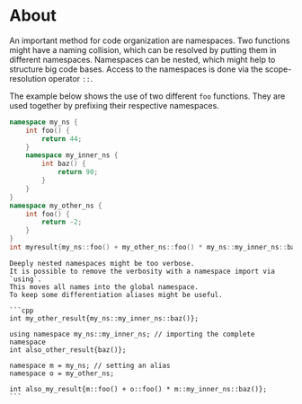 # About

An important method for code organization are namespaces.
Two functions might have a naming collision, which can be resolved by putting them in different namespaces.
Namespaces can be nested, which might help to structure big code bases.
Access to the namespaces is done via the scope-resolution operator `::`.

The example below shows the use of two different `foo` functions.
They are used together by prefixing their respective namespaces.

```cpp
namespace my_ns {
    int foo() {
        return 44;
    }
    namespace my_inner_ns {
        int baz() {
            return 90;
        }
    }
}
namespace my_other_ns {
    int foo() {
        return -2;
    }
}
int myresult{my_ns::foo() + my_other_ns::foo() * my_ns::my_inner_ns::baz()};
```

~~~~exercism/advanced
Deeply nested namespaces might be too verbose.
It is possible to remove the verbosity with a namespace import via `using`.
This moves all names into the global namespace.
To keep some differentiation aliases might be useful.

```cpp
int my_other_result{my_ns::my_inner_ns::baz()};

using namespace my_ns::my_inner_ns; // importing the complete namespace
int also_other_result{baz()};

namespace m = my_ns; // setting an alias
namespace o = my_other_ns;

int also_my_result{m::foo() + o::foo() * m::my_inner_ns::baz()};
```
~~~~
